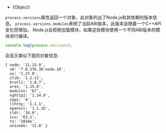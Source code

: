 <!-- YAML
added: v0.2.0
changes:
  - version: v9.0.0
    pr-url: https://github.com/nodejs/node/pull/15785
    description: The `v8` property now includes a Node.js specific suffix.
  - version: v4.2.0
    pr-url: https://github.com/nodejs/node/pull/3102
    description: The `icu` property is now supported.
-->

* {Object}

`process.versions`属性返回一个对象，此对象列出了Node.js和其依赖的版本信息。
`process.versions.modules`表明了当前ABI版本，此版本会随着一个C++API变化而增加。
Node.js会拒绝加载模块，如果这些模块使用一个不同ABI版本的模块进行编译。

```js
console.log(process.versions);
```

会显示类似下面的对象信息:

```console
{ node: '11.13.0',
  v8: '7.0.276.38-node.18',
  uv: '1.27.0',
  zlib: '1.2.11',
  brotli: '1.0.7',
  ares: '1.15.0',
  modules: '67',
  nghttp2: '1.34.0',
  napi: '4',
  llhttp: '1.1.1',
  openssl: '1.1.1b',
  cldr: '34.0',
  icu: '63.1',
  tz: '2018e',
  unicode: '11.0' }
```

